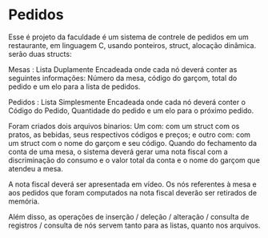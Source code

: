 # Pedidos
Esse é projeto da faculdade é um sistema de contrele de pedidos em um restaurante, em linguagem C, usando ponteiros, struct, alocação dinâmica.
serão duas structs:

Mesas : Lista Duplamente Encadeada onde cada nó deverá conter as seguintes informações: Número da mesa,
código do garçom, total do pedido e um elo para a lista de pedidos.

Pedidos : Lista Simplesmente Encadeada onde cada nó deverá conter o Código do Pedido, Quantidade do
pedido e um elo para o próximo pedido.

Foram criados dois arquivos binarios:
Um com: com um struct com os pratos, as bebidas, seus respectivos
códigos e preços;
e outro com: com um struct com o nome do garçom e seu código. Quando do fechamento da conta de
uma mesa, o sistema deverá gerar uma nota fiscal com a discriminação do consumo e o valor total da conta e
o nome do garçom que atendeu a mesa. 

A nota fiscal deverá ser apresentada em vídeo. Os nós referentes à mesa e aos pedidos que foram computados na nota fiscal deverão ser retirados de memória.

Além disso, as operações de inserção / deleção / alteração / consulta de registros / consulta de nós servem tanto para as listas, quanto nos arquivos.